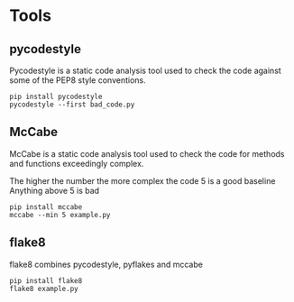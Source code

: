 # Tools

## pycodestyle

Pycodestyle is a static code analysis tool used to check the code against some of the PEP8 style conventions.

```shell
pip install pycodestyle
pycodestyle --first bad_code.py
```

## McCabe

McCabe is a static code analysis tool used to check the code for methods and functions exceedingly complex.

The higher the number the more complex the code
5 is a good baseline
Anything above 5 is bad

```shell
pip install mccabe
mccabe --min 5 example.py
```

## flake8

flake8 combines pycodestyle, pyflakes and mccabe

```shell
pip install flake8
flake8 example.py
```
